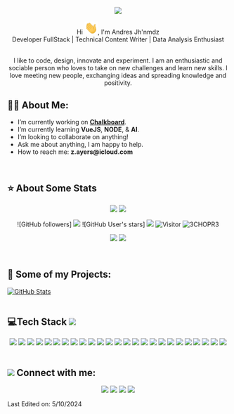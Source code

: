 <p align="center">
  <img src="https://github.com/thompsonemerson/thompsonemerson/raw/master/cover-thompson.png" height="200"/>
</p>


<div align="center">
  Hi <img src="https://raw.githubusercontent.com/ABSphreak/ABSphreak/master/gifs/Hi.gif" width="30px">, I'm Andres Jh'nmdz
  <br>
  Developer FullStack | Technical Content Writer | Data Analysis Enthusiast
</div>

<br>

<p align="center">
  I like to code, design, innovate and experiment. I am an enthusiastic and sociable person who loves to take on new challenges and learn new skills. I love meeting new people, exchanging ideas and spreading knowledge and positivity.
</p>

## 👨‍💻 About Me:
<div>
  
  - I’m currently working on __[Chalkboard](https://github.com/zjayers/chalkboard)__.
  - I’m currently learning __VueJS__, __NODE__, & __AI__.
  - I’m looking to collaborate on anything!
  - Ask me about anything, I am happy to help.
  - How to reach me: __z.ayers@icloud.com__
</div>

<br>

## ⭐ About Some Stats
<div align="center">
  <img src="http://github-readme-streak-stats.herokuapp.com?user=3CH0PR3&theme=algolia&background=0d1117&hide_border=true" />
  <img src="https://activity-graph.herokuapp.com/graph?username=3CH0PR3&theme=react-dark"/>
  
  ![GitHub followers] <img src="https://img.shields.io/github/followers/3CH0PR3?style=social">
  ![GitHub User's stars] <img src="https://img.shields.io/github/stars/3CH0PR3?style=social">
  ![Visitor](https://visitor-badge.laobi.icu/badge?page_id=3CHOPR3.repoName) <img src="https://komarev.com/ghpvc/?username=3CHOPR3" alt="3CHOPR3" />
</div>

<p align= "center">
  <img height= "150" src="https://github-readme-stats.vercel.app/api?username=3CH0PR3&theme=react&show_icons=true&include_all_commits=true" />
  <img height= "150" src="https://github-readme-stats.vercel.app/api/top-langs/?username=3CH0PR3&theme=react&layout=compact" />
</p>

<Br>

## 🎨 Some of my Projects:
<div>
    <a href="https://github.com/3CH0PR3/admin-panel.git">
      <img src="https://github-readme-stats.vercel.app/api/pin/?username=3CH0PR3&repo=admin-panel" alt="GitHub Stats" />
    </a>
    <!-- <a href="https://github.com/Bhargavi-hash/Linux-Shell-Implementation.git">
      <img src="https://github-readme-stats.vercel.app/api/pin/?username=Bhargavi-hash&repo=Linux-Shell-Implementation" alt="GitHub Stats" />
    </a> -->
</div>

<br>

## 💻Tech Stack <img src = "https://media2.giphy.com/media/QssGEmpkyEOhBCb7e1/giphy.gif?cid=ecf05e47a0n3gi1bfqntqmob8g9aid1oyj2wr3ds3mg700bl&rid=giphy.gif" width=32px> 
<div align=center>
  <img src="https://img.shields.io/badge/php-%23777BB4.svg?style=for-the-badge&logo=php&logoColor=white">
  <img src="https://img.shields.io/badge/css3-%231572B6.svg?style=for-the-badge&logo=css3&logoColor=white">
  <img src="https://img.shields.io/badge/javascript-%23323330.svg?style=for-the-badge&logo=javascript&logoColor=%23F7DF1E">
  <img src="https://img.shields.io/badge/html5-%23E34F26.svg?style=for-the-badge&logo=html5&logoColor=white">
  <img src="https://img.shields.io/badge/github%20pages-121013?style=for-the-badge&logo=github&logoColor=white">
  <img src="https://img.shields.io/badge/firebase-%23039BE5.svg?style=for-the-badge&logo=firebase">
  <img src="https://img.shields.io/badge/AWS-%23FF9900.svg?style=for-the-badge&logo=amazon-aws&logoColor=white">
  <img src="https://img.shields.io/badge/GoogleCloud-%234285F4.svg?style=for-the-badge&logo=google-cloud&logoColor=white">
  <img src="https://img.shields.io/badge/netlify-%23000000.svg?style=for-the-badge&logo=netlify&logoColor=#00C7B7">
  <img src="https://img.shields.io/badge/vercel-%23000000.svg?style=for-the-badge&logo=vercel&logoColor=white">
  <img src="https://img.shields.io/badge/bootstrap-%238511FA.svg?style=for-the-badge&logo=bootstrap&logoColor=white">
  <img src="https://img.shields.io/badge/chart.js-F5788D.svg?style=for-the-badge&logo=chart.js&logoColor=white">
  <img src="https://img.shields.io/badge/jquery-%230769AD.svg?style=for-the-badge&logo=jquery&logoColor=white">
  <img src="https://img.shields.io/badge/laravel-%23FF2D20.svg?style=for-the-badge&logo=laravel&logoColor=white">
  <img src="https://img.shields.io/badge/SASS-hotpink.svg?style=for-the-badge&logo=SASS&logoColor=white">
  <img src="https://img.shields.io/badge/vite-%23646CFF.svg?style=for-the-badge&logo=vite&logoColor=white">
  <img src="https://img.shields.io/badge/apache-%23D42029.svg?style=for-the-badge&logo=apache&logoColor=white">
  <img src="https://img.shields.io/badge/firebase-a08021?style=for-the-badge&logo=firebase&logoColor=ffcd34">
  <img src="https://img.shields.io/badge/mysql-4479A1.svg?style=for-the-badge&logo=mysql&logoColor=white">
  <img src="https://img.shields.io/badge/sqlite-%2307405e.svg?style=for-the-badge&logo=sqlite&logoColor=white">
  <img src="https://img.shields.io/badge/Canva-%2300C4CC.svg?style=for-the-badge&logo=Canva&logoColor=white">
  <img src="https://img.shields.io/badge/github-%23121011.svg?style=for-the-badge&logo=github&logoColor=white">
  <img src="https://img.shields.io/badge/gitlab-%23181717.svg?style=for-the-badge&logo=gitlab&logoColor=white">
  <img src="https://img.shields.io/badge/git-%23F05033.svg?style=for-the-badge&logo=git&logoColor=whit">
  <img src="https://img.shields.io/badge/NPM-%23000000.svg?style=for-the-badge&logo=npm&logoColor=white">
</div>

<br>

## <img src='https://raw.githubusercontent.com/ShahriarShafin/ShahriarShafin/main/Assets/handshake.gif' width="80px"> Connect with me:
<div align=center>
  <img src="https://img.shields.io/badge/LinkedIn-0077B5?style=for-the-badge&logo=linkedin&logoColor=white">
  <img src="https://img.shields.io/badge/Instagram-E4405F?style=for-the-badge&logo=instagram&logoColor=white">
  <img src="https://img.shields.io/badge/Twitter-1DA1F2?style=for-the-badge&logo=twitter&logoColor=white">
  <img src="https://img.shields.io/badge/Gmail-D14836?style=for-the-badge&logo=gmail&logoColor=white">
</div>

Last Edited on: 5/10/2024
